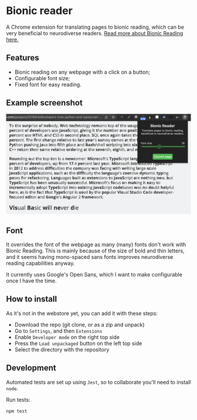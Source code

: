 # Bionic reader
A Chrome extension for translating pages to bionic reading, which can be very beneficial to neurodiverse readers. [Read more about Bionic Reading here.](https://bionic-reading.com/)

## Features

- Bionic reading on any webpage with a click on a button;
- Configurable font size;
- Fixed font for easy reading.

## Example screenshot

![Example screenshot](docs/example-screenshot.png)

## Font
It overrides the font of the webpage as many (many) fonts don't work with Bionic Reading. This is mainly because of the size of bold and thin letters, and it seems having mono-spaced sans fonts improves neurodiverse reading capabilities anyway.

It currently uses Google's Open Sans, which I want to make configurable once I have the time.

## How to install
As it's not in the webstore yet, you can add it with these steps:

- Download the repo (git clone, or as a zip and unpack)
- Go to `Settings`, and then `Extensions`
- Enable `Developer mode` on the right top side
- Press the `Load unpackaged` button on the left top side
- Select the directory with the repository


## Development
Automated tests are set up using `Jest`, so to collaborate you'll need to install `node`.

Run tests:
```bash
npm test
```
